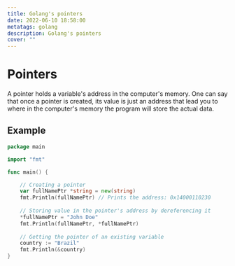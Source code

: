 ```yaml
---
title: Golang's pointers
date: 2022-06-10 18:58:00
metatags: golang
description: Golang's pointers
cover: ""
---
```


# Pointers

A pointer holds a variable's address in the computer's memory. One can say that once a pointer is created, its value is just an address that lead you to where in the computer's memory the program will store the actual data.

## Example

```go
package main

import "fmt"

func main() {

	// Creating a pointer
	var fullNamePtr *string = new(string)
	fmt.Println(fullNamePtr) // Prints the address: 0x14000110230
	
	// Storing value in the pointer's address by dereferencing it
	*fullNamePtr = "John Doe"
	fmt.Println(fullNamePtr, *fullNamePtr)
	
	// Getting the pointer of an existing variable
	country := "Brazil"
	fmt.Println(&country)
}
```